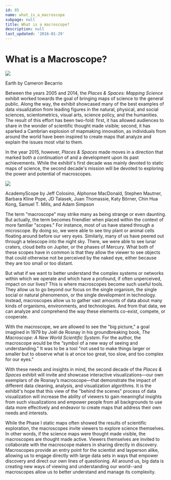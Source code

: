 ```yaml
---
id: 85
name: what_is_a_macroscope
subpage: null
title: What is a macroscope?
description: null
last_updated: '2016-01-29'
---
```

What is a Macroscope?
=====================

![](images/about/exhibit_goals/earth_400w.jpg)  

Earth by Cameron Becarrio

Between the years 2005 and 2014, the _Places & Spaces: Mapping Science_ exhibit worked towards the goal of bringing maps of science to the general public. Along the way, the exhibit showcased many of the best examples of data visualization from leading figures in the natural, physical, and social sciences, scientometrics, visual arts, science policy, and the humanities. The result of this effort has been two-fold: first, it has allowed audiences to share in the wonder of scientific thought made visible; second, it has sparked a Cambrian explosion of mapmaking innovation, as individuals from around the world have been inspired to create maps that analyze and explain the issues most vital to them.  
  
In the year 2015, however, _Places & Spaces_ made moves in a direction that marked both a continuation of and a development upon its past achievements. While the exhibit's first decade was mainly devoted to static maps of science, the second decade's mission will be devoted to exploring the power and potential of macroscopes.  
  

![](images/about/exhibit_goals/AcademyScope_400w.jpg)  

AcademyScope by Jeff Colosino, Alphonse MacDonald, Stephen Mautner, Barbara Kline Pope, JD Talasek, Juan Thomassie, Katy Börner, Chin Hua Kong, Samuel T. Mills, and Adam Simpson

The term "macroscope" may strike many as being strange or even daunting. But actually, the term becomes friendlier when placed within the context of more familiar "scopes." For instance, most of us have stared through a microscope. By doing so, we were able to see tiny plant or animal cells floating around before our very eyes. Similarly, many of us have peered out through a telescope into the night sky. There, we were able to see lunar craters, cloud belts on Jupiter, or the phases of Mercury. What both of these scopes have in common is that they allow the viewer to see objects that could otherwise not be perceived by the naked eye, either because they are too small or too distant.  
  

But what if we want to better understand the complex systems or networks within which we operate and which have a profound, if often unperceived, impact on our lives? This is where macroscopes become such useful tools. They allow us to go beyond our focus on the single organism, the single social or natural phenomenon, or the single development in technology. Instead, macroscopes allow us to gather vast amounts of data about many kinds of organisms, environments, and technologies. And from that data, we can analyze and comprehend the way these elements co-exist, compete, or cooperate.  
  
With the macroscope, we are allowed to see the "big picture," a goal imagined in 1979 by Joël de Rosnay in his groundbreaking book, _The Macroscope: A New World Scientific System_. For the author, the macroscope would be the “symbol of a new way of seeing and understanding." It was to be a tool "not used to make things larger or smaller but to observe what is at once too great, too slow, and too complex for our eyes."  
  
With these needs and insights in mind, the second decade of the _Places & Spaces_ exhibit will invite and showcase interactive visualizations—our own exemplars of de Rosnay’s macroscope—that demonstrate the impact of different data cleaning, analysis, and visualization algorithms. It is the exhibit's hope that this view of the "behind the scenes" process of data visualization will increase the ability of viewers to gain meaningful insights from such visualizations and empower people from all backgrounds to use data more effectively and endeavor to create maps that address their own needs and interests.  
  
While the Phase I static maps often showed the results of scientific exploration, the macroscopes invite viewers to explore science themselves. In other words, if the science maps were thought made visible, the macroscopes are thought made active. Viewers themselves are invited to collaborate with the macroscope makers in sharing directly in discovery. Macroscopes provide an entry point for the scientist and layperson alike, allowing us to engage directly with large data sets in ways that empower discovery and direct our own lines of questioning. All around us, big data is creating new ways of viewing and understanding our world--and macroscopes allow us to better understand and manage its complexity.